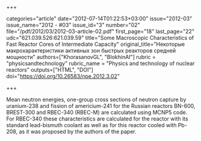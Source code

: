 +++

categories="article"
date="2012-07-14T01:22:53+03:00"
issue="2012-03"
issue_name="2012 - #03"
issue_id="3"
number="02"
file="/pdf/2012/03/2012-03-article-02.pdf"
first_page="18"
last_page="22"
udc="621.039.526:621.039.59"
title="Some Macroscopic Characteristics of Fast Reactor Cores of Intermediate Capacity"
original_title="Некоторые макрохарактеристики активных зон быстрых реакторов средней мощности"
authors=["KhorasanovGL", "BlokhinAI"]
rubric = "physicsandtechnology"
rubric_name = "Physics and technology of nuclear reactors"
outputs=["HTML", "DOI"]
doi="https://doi.org/10.26583/npe.2012.3.02"

+++

Mean neutron energies, one-group cross sections of neutron capture by uranium-238 and fission of americium-241 for the Russian reactors BN-600, BREST-300 and RBEC-340 (RBEC-M) are calculated using MCNP5 code. For RBEC-340 these characteristics are calculated for the reactor with its standard lead-bismuth coolant as well as for this reactor cooled with Pb-208, as it was proposed by the authors of the paper.